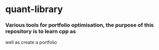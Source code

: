 # quant-library

### Various tools for portfolio optimisation, the purpose of this repository is to learn cpp as 
well as create a portfolio